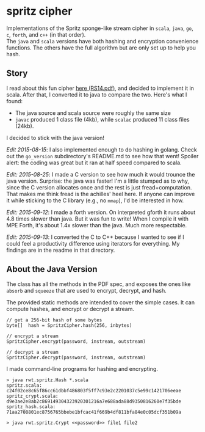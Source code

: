 # spritz cipher

Implementations of the Spritz sponge-like stream cipher in
`scala`, `java`, `go`, `c`, `forth`, and `c++` (in that order).  
The `java` and `scala` 
versions have both hashing and encryption convenience 
functions. The others have the full algorithm but 
are only set up to help you hash. 


## Story

I read about this fun cipher [here (RS14.pdf)][1], and
decided to implement it in scala.  After that, I converted it
to java to compare the two.  Here's what I found:

  * The java source and scala source were roughly the same size
  * `javac` produced 1 class file (4kb), while `scalac` produced
     11 class files (24kb).

I decided to stick with the java version!

_Edit 2015-08-15_: I also implemented enough to do hashing in golang. Check
out the `go_version` subdirectory's README.md to see how that went!  Spoiler
alert: the coding was great but it ran at half speed compared to scala.

_Edit: 2015-08-25_: I made a C version to see how much it would 
trounce the java version. Surprise: the java was faster!  I'm a 
little stumped as to why, since the C version allocates once and
the rest is just fread+computation.  That makes me think fread 
is the achilles' heel here.  If anyone can improve it while 
sticking to the C library (e.g., no `mmap`), I'd be interested
in how.

_Edit: 2015-09-12_: I made a forth version. On interpreted gforth
it runs about 4.8 times slower than java. But it was fun to write!
When I compile it with MPE Forth, it's about 1.4x slower than
the java. Much more respectable.

_Edit: 2015-09-13_: I converted the C to C++ because I wanted
to see if I could feel a productivity difference using iterators
for everything.  My findings are in the readme in that directory.

About the Java Version
----------------------

The class has all the 
methods in the PDF spec, and exposes the ones like
`absorb` and `squeeze` that are used to encrypt, decrypt,
and hash.

The provided static methods are intended to
cover the simple cases. It can compute hashes, and encrypt
or decrypt a stream.

```
// get a 256-bit hash of some bytes
byte[]  hash = SpritzCipher.hash(256, inbytes)

// encrypt a stream 
SpritzCipher.encrypt(password, instream, outstream)

// decrypt a stream
SpritzCipher.decrypt(password, instream, outstream)
```

I made command-line programs for hashing and encrypting. 

```
> java rwt.spritz.Hash *.scala
spritz.scala: c24f02ce8c65f86cc61dbbf486803f5ff7c93e2c2201037c5e99c1421706eeae
spritz_crypt.scala: d9e3ae2e8ab2c869149304323920301216a7e688ada88d9350816260e7f35bde
spritz_hash.scala: 71aa2708801ec8756765bbebe1bfcac41f669b4df811bfa84e0c05dcf351b09a

> java rwt.spritz.Crypt <<password>> file1 file2
```

[1]: http://people.csail.mit.edu/rivest/pubs/RS14.pdf

